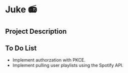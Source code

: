 # Juke 📻

## Project Description

## To Do List

* Implement authorzation with PKCE.
* Implement pulling user playlists using the Spotify API.